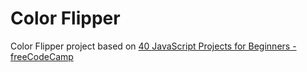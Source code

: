 # Color Flipper

Color Flipper project based on [40 JavaScript Projects for Beginners - freeCodeCamp](https://www.freecodecamp.org/news/javascript-projects-for-beginners/#how-to-create-a-color-flipper)